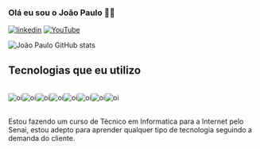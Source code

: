 
### Olá eu sou o João Paulo 👋🏼

[![linkedin](https://img.shields.io/badge/LinkedIn-0077B5?style=for-the-badge&logo=linkedin&logoColor=white)](https://www.linkedin.com/in/jo%C3%A3o-paulo-4a6a80311/)
[![YouTube](https://img.shields.io/badge/YouTube-FF0000?style=for-the-badge&logo=youtube&logoColor=white)](www.youtube.com/@JoãoPauloDev01)


![João Paulo GitHub stats](https://github-readme-stats.vercel.app/api?username=JoaoPaulodev01&show_icons=true&theme=onedark)

## Tecnologias que eu utilizo

<div style='display: inline_block'><br/>
<img align = 'center' alt='oi' src='https://img.shields.io/badge/Python-14354C?style=for-the-badge&logo=python&logoColor=white'><img align = 'center' alt='oi' src='https://img.shields.io/badge/MySQL-00000F?style=for-the-badge&logo=mysql&logoColor=white'><img align = 'center' alt='oi' src='https://img.shields.io/badge/HTML5-E34F26?style=for-the-badge&logo=html5&logoColor=white'><img align = 'center' alt='oi' src='https://img.shields.io/badge/CSS3-1572B6?style=for-the-badge&logo=css3&logoColor=white'><img align = 'center' alt='oi' src='https://img.shields.io/badge/JavaScript-F7DF1E?style=for-the-badge&logo=javascript&logoColor=black'><img align = 'center' alt='oi' src='https://img.shields.io/badge/Node.js-43853D?style=for-the-badge&logo=node.js&logoColor=white'><img align = 'center' alt='oi' src='https://img.shields.io/badge/React-20232A?style=for-the-badge&logo=react&logoColor=61DAFB'><img align = 'center' alt='oi' src='https://img.shields.io/badge/next.js-000000?style=for-the-badge&logo=nextdotjs&logoColor=white'>
</div></br>

Estou fazendo um curso de Técnico em Informatica para a Internet pelo Senai, estou adepto para aprender qualquer tipo de tecnologia seguindo a demanda do cliente.
